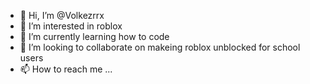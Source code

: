 - 👋 Hi, I’m @Volkezrrx
- 👀 I’m interested in roblox
- 🌱 I’m currently learning how to code
- 💞️ I’m looking to collaborate on makeing roblox unblocked for school users
- 📫 How to reach me ...

<!---
Volkezrrx/Volkezrrx is a ✨ special ✨ repository because its `README.md` (this file) appears on your GitHub profile.
You can click the Preview link to take a look at your changes.
--->

